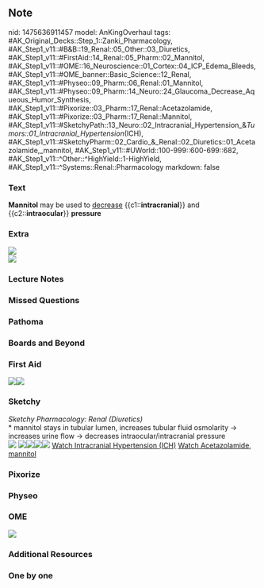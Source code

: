 ## Note
nid: 1475636911457
model: AnKingOverhaul
tags: #AK_Original_Decks::Step_1::Zanki_Pharmacology, #AK_Step1_v11::#B&B::19_Renal::05_Other::03_Diuretics, #AK_Step1_v11::#FirstAid::14_Renal::05_Pharm::02_Mannitol, #AK_Step1_v11::#OME::16_Neuroscience::01_Cortex::04_ICP_Edema_Bleeds, #AK_Step1_v11::#OME_banner::Basic_Science::12_Renal, #AK_Step1_v11::#Physeo::09_Pharm::06_Renal::01_Mannitol, #AK_Step1_v11::#Physeo::09_Pharm::14_Neuro::24_Glaucoma_Decrease_Aqueous_Humor_Synthesis, #AK_Step1_v11::#Pixorize::03_Pharm::17_Renal::Acetazolamide, #AK_Step1_v11::#Pixorize::03_Pharm::17_Renal::Mannitol, #AK_Step1_v11::#SketchyPath::13_Neuro::02_Intracranial_Hypertension_&_Tumors::01_Intracranial_Hypertension_(ICH), #AK_Step1_v11::#SketchyPharm::02_Cardio_&_Renal::02_Diuretics::01_Acetazolamide,_mannitol, #AK_Step1_v11::#UWorld::100-999::600-699::682, #AK_Step1_v11::^Other::^HighYield::1-HighYield, #AK_Step1_v11::^Systems::Renal::Pharmacology
markdown: false

### Text
<div>
  <b>Mannitol</b> may be used to <u>decrease</u>
  {{c1::<b>intracranial</b>}} and {{c2::<b>intraocular</b>}}
  <b>pressure</b>
</div>

### Extra
<img src="paste-218188633604634.jpg">
<div><img src="paste-218210108441115.jpg"></div>

### Lecture Notes


### Missed Questions


### Pathoma


### Boards and Beyond


### First Aid
<img src="paste-193866233806851.jpg"><img src=
"paste-195395242164227.jpg">

### Sketchy
<div>
  <i>Sketchy Pharmacology: Renal (Diuretics)</i>
</div>
<div>
  * mannitol stays in tubular lumen, increases tubular fluid
  osmolarity -> increases urine flow -> decreases
  intraocular/intracranial pressure
</div><img src=
"Screen%20Shot%202019-09-15%20at%207.54.26%20PM.png"> <img src=
"Screen%20Shot%202019-09-17%20at%209.44.47%20AM.png"><img src=
"text%20(73)_1566160514431.JPG"><img src=
"Screen%20Shot%202020-03-07%20at%201.02.34%20PM.JPG"><img src=
"Zoverall%20picture%20(86).JPG"> <a href=
"https://dashboard.sketchy.com/study/medical/courses/medical-pathophysiology/units/medical-pathophysiology-neuro/videos/medical-pathophysiology-neuro-intracranial-hypertension-and-tumors-intracranial-hypertension-ich?utm_source=anki&utm_medium=partnership&utm_campaign=february_update&utm_content=medical">
Watch Intracranial Hypertension (ICH)</a> <a href=
"https://dashboard.sketchy.com/study/medical/courses/medical-pharmacology/units/medical-pharmacology-cardiovascular-renal/videos/medical-pharmacology-cardiovascular-and-renal-diuretics-acetazolamide-mannitol?utm_source=anki&utm_medium=partnership&utm_campaign=february_update&utm_content=medical">
Watch Acetazolamide, mannitol</a>

### Pixorize


### Physeo


### OME
<div class="ome-widget">
  <a href="https://onlinemeded.org/spa/renal?ref=anki"><img src=
  "_OME_AnkiFlashcards_Topic_5.png"></a>
</div>

### Additional Resources


### One by one

